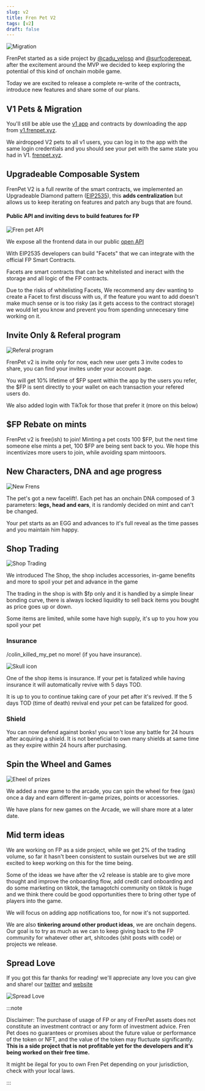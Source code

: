 ```yaml
---
slug: v2
title: Fren Pet V2
tags: [v2]
draft: false
---
```


![Migration](/img/blog/img22.png)

FrenPet started as a side project by [@cadu_veloso](https://twitter.com/cadu_veloso) and [@surfcoderepeat](https://twitter.com/surfcoderepeat), after the excitement around the MVP we decided to keep exploring the potential of this kind of onchain mobile game. 

Today we are excited to release a complete re-write of the contracts, introduce new features and share some of our plans.

## V1 Pets & Migration

You'll still be able use the [v1 app](https://v1.frenpet.xyz) and contracts by downloading the app from [v1.frenpet.xyz](https://v1.frenpet.xyz).

We airdropped V2 pets to all v1 users, you can log in to the app with the same login credentials and you should see your pet with the same state you had in V1. [frenpet.xyz](https://frenpet.xyz).


## Upgradeable Composable System

FrenPet V2 is a full rewrite of the smart contracts, we implemented an Upgradeable Diamond pattern ([EIP2535](https://eips.ethereum.org/EIPS/eip-2535)), this **adds centralization** but allows us to keep iterating on features and patch any bugs that are found.


#### Public API and inviting devs to build features for FP

![Fren pet API](/img/blog/api2.png)

We expose all the frontend data in our public [open API](https://api.frenpet.xyz/graphql)

With EIP2535 developers can build "Facets" that we can integrate with the official FP Smart Contracts.

Facets are smart contracts that can be whitelisted and ineract with the storage and all logic of the FP contracts.

Due to the risks of whitelisting Facets, We recommend any dev wanting to create a Facet to first discuss with us, if the feature you want to add doesn't make much sense or is too risky (as it gets access to the contract storage) we would let you know and prevent you from spending unnecesary time working on it.


## Invite Only & Referal program

![Referal program](/img/blog/invite.png)

FrenPet v2 is invite only for now, each new user gets 3 invite codes to share, you can find your invites under your account page.

You will get 10% lifetime of $FP spent within the app by the users you refer, the $FP is sent directly to your wallet on each transaction your refered users do.

We also added login with TikTok for those that prefer it (more on this below)

## $FP Rebate on mints

FrenPet v2 is free(ish) to join! Minting a pet costs 100 $FP, but the next time someone else mints a pet, 100 $FP are being sent back to you. We hope this incentivizes more users to join, while avoiding spam mintooors.


## New Characters, DNA and age progress

![New Frens](/img/blog/banner3.png)

The pet's got a new facelift!. Each pet has an onchain DNA composed of 3 parameters: **legs, head and ears**, it is randomly decided on mint and can't be changed. 

Your pet starts as an EGG and advances to it's full reveal as the time passes and you maintain him happy.

## Shop Trading

![Shop Trading](/img/blog/trade2.png)

We introduced The Shop, the shop includes accessories, in-game benefits and more to spoil your pet and advance in the game

The trading in the shop is with $fp only and it is handled by a simple linear bonding curve, there is always locked liquidity to sell back items you bought as price goes up or down.

Some items are limited, while some have high supply, it's up to you how you spoil your pet

### Insurance

/colin_killed_my_pet no more! (if you have insurance). 

![Skull icon](/img/blog/skull.png)

One of the shop items is insurance. If your pet is fatalized while having insurance it will automatically revive with 5 days TOD. 

It is up to you to continue taking care of your pet after it's revived. If the 5 days TOD (time of death) revival end your pet can be fatalized for good.

### Shield

You can now defend against bonks! you won't lose any battle for 24 hours after acquiring a shield. It is not beneficial to own many shields at same time as they expire within 24 hours after purchasing.


## Spin the Wheel and Games

![Eheel of prizes](/img/blog/wheel.png)

We added a new game to the arcade, you can spin the wheel for free (gas) once a day and earn different in-game prizes, points or accessories.

We have plans for new games on the Arcade, we will share more at a later date.


## Mid term ideas

We are working on FP as a side project, while we get 2% of the trading volume, so far it hasn't been consistent to sustain ourselves but we are still excited to keep working on this for the time being.

Some of the ideas we have after the v2 release is stable are to give more thought and improve the onboarding flow, add credit card onboarding and do some marketing on tiktok, the tamagotchi community on tiktok is huge and we think there could be good opportunities there to bring other type of players into the game.

We will focus on adding app notifications too, for now it's not supported.

We are also **tinkering around other product ideas**, we are onchain degens. Our goal is to try as much as we can to keep giving back to the FP community for whatever other art, shitcodes (shit posts with code) or projects we release.


## Spread Love

If you got this far thanks for reading! we'll appreciate any love you can give and share! our [twitter](https://twitter.com/frenpetonbase) and [website](https://frenpet.xyz)

![Spread Love](/img/blog/heart.svg)


:::note

Disclaimer: The purchase of usage of FP or any of FrenPet assets does not constitute an investment contract or any form of investment advice. Fren Pet does no guarantees or promises about the future value or performance of the token or NFT, and the value of the token may fluctuate significantly. **This is a side project that is not profitable yet for the developers and it's being worked on their free time.**

It might be ilegal for you to own Fren Pet depending on your jurisdiction, check with your local laws.

:::









